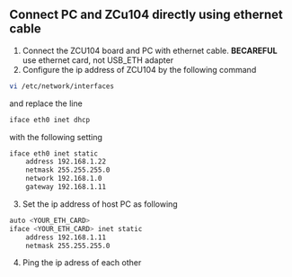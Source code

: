 ## Connect PC and ZCu104 directly using ethernet cable

1. Connect the ZCU104 board and PC with ethernet cable. **BECAREFUL** use ethernet card, not USB_ETH adapter
2. Configure the ip address of ZCU104 by the following command 
```sh
vi /etc/network/interfaces
```
and replace the line 
```sh
iface eth0 inet dhcp
```
with the following setting
```sh
iface eth0 inet static
	address 192.168.1.22
	netmask 255.255.255.0
	network 192.168.1.0
	gateway 192.168.1.11
```
3. Set the ip address of host PC as following
```sh
auto <YOUR_ETH_CARD>
iface <YOUR_ETH_CARD> inet static
    address 192.168.1.11
    netmask 255.255.255.0
```
4. Ping the ip adress of each other

